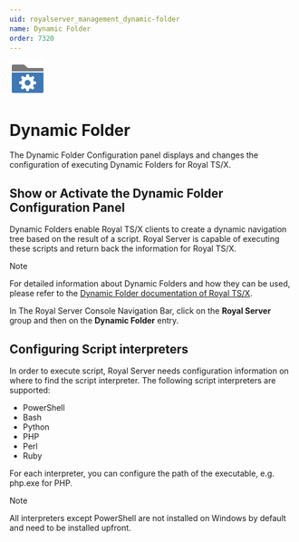 ```yaml
---
uid: royalserver_management_dynamic-folder
name: Dynamic Folder
order: 7320
---
```


<img src="/r2023/images/RoyalServer/Svg/SVG_DynamicFolder_32.svg" class="icon-left icon-lg" alt="" />

# Dynamic Folder

The Dynamic Folder Configuration panel displays and changes the configuration of executing Dynamic Folders for Royal TS/X.

## Show or Activate the Dynamic Folder Configuration Panel

Dynamic Folders enable Royal TS/X clients to create a dynamic navigation tree based on the result of a script. Royal Server is capable of executing these scripts and return back the information for Royal TS/X.

> [!NOTE]
> For detailed information about Dynamic Folders and how they can be used, please refer to the [Dynamic Folder documentation of Royal TS/X](https://docs.royalapps.com/r2023/royalts/reference/).

In The Royal Server Console Navigation Bar, click on the **Royal Server** group and then on the **Dynamic Folder** entry.

## Configuring Script interpreters

In order to execute script, Royal Server needs configuration information on where to find the script interpreter.
The following script interpreters are supported:

- PowerShell
- Bash   
- Python
- PHP
- Perl
- Ruby


For each interpreter, you can configure the path of the executable, e.g. php.exe for PHP.

> [!NOTE]
> All interpreters except PowerShell are not installed on Windows by default and need to be installed upfront.

